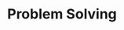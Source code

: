 ---
title: "Problem Solving"
layout: tags
permalink: /problem-solving/
author_profile: true

# redirect_from:
#   - /problemSolving/
#   - /problem-solvings/

# side bar: other contents
# sidebar:
#     nav: "problem-category"
---